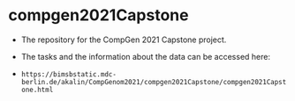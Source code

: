# compgen2021Capstone

* The repository for the CompGen 2021 Capstone project.

* The tasks and the information about the data can be accessed here: 
* `https://bimsbstatic.mdc-berlin.de/akalin/CompGenom2021/compgen2021Capstone/compgen2021Capstone.html` 
